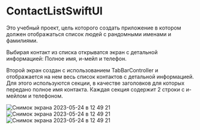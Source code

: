# ContactListSwiftUI
Это учебный проект, цель которого создать приложение в котором должен отображаться список людей с рандомными именами и фамилиями.

Выбирая контакт из списка открыватся экран с детальной информацией: Полное имя, и-мейл и телефон.

Второй экран создан с использованием TabBarController и отображается на нем весь список контактов с детальной информацией. Для этого используются секции, в качестве заголовков для которых передано полное имя контакта. Каждая секция содержит 2 строки с и-мейлом и телефоном.

![Снимок экрана 2023-05-24 в 12 49 21](https://github.com/maksimgurkov/ContactListSwiftUI/assets/95706892/5af3d30f-53d0-4763-b67b-d6b839e6a766)
![Снимок экрана 2023-05-24 в 12 49 21](https://github.com/maksimgurkov/ContactListSwiftUI/assets/95706892/c0022d27-48e0-4ecd-b0c9-59248a9a99da)
![Снимок экрана 2023-05-24 в 12 49 21](https://github.com/maksimgurkov/ContactListSwiftUI/assets/95706892/63f2d6fd-6a62-4595-8d3a-11b6c1003fc5)

